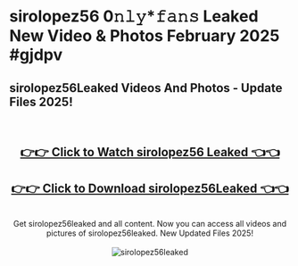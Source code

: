 # sirolopez56 0𝚗𝚕𝚢*𝚏𝚊𝚗𝚜 Leaked New Video & Photos February 2025 #gjdpv

<h2>sirolopez56Leaked Videos And Photos - Update Files 2025!</h2>
<br>
<div align="center">
<h2><a href="https://mediaupload.pro?title=sirolopez56&ref=11F" rel="nofollow">👉👉 Click to Watch sirolopez56 Leaked 👈👈</a></h2>
<h2><a href="https://mediaupload.pro?title=sirolopez56&ref=11F" rel="nofollow">👉👉 Click to Download sirolopez56Leaked 👈👈</a></h2>
<br>
Get sirolopez56leaked and all content. Now you can access all videos and pictures of sirolopez56leaked. New Updated Files 2025!
<br>
<br>
<a href="https://mediaupload.pro?title=sirolopez56&ref=11F" rel="nofollow" data-target="animated-image.originalLink"><img src="https://i.ibb.co/Gkj2r4b/banner.png" alt="sirolopez56leaked" style="max-width: 100%; display: inline-block;" data-target="animated-image.originalImage"></a>
</div>
<br>

